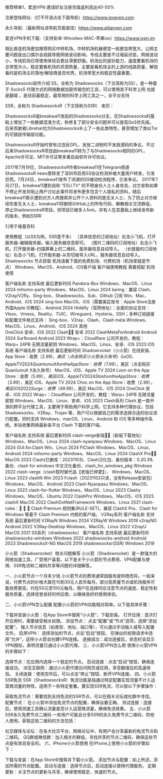 推荐榜单1、爱连VPN 邀请好友注册充值返利高达40-50% 

注册登陆网址:（打不开请点击下面导航）https://www.iovevpn.com

永久导航:（最新网址进导航页面查找）https://www.ailianvpn.com

爱连VPN手机下载:（支持安卓-Winodws-MAC-苹果ios）https://www.ivpn.im

相比直连机场更加推荐购买中转机场。中转机场机器便宜一般更加带宽大，公网主要问题是出口偶尔会绕路导致网络波动影响。专线主要是不过墙延迟低，网络波动小，专线机场日常使用体验会更丝滑更舒服。机场比的是钞能力，速度要看机场的总带宽大小。稳定要看机场的资源质量，主要是看机场主的上游的线路质量，解锁看的是机场主的落地/解锁商是否优秀。机场带宽大和稳定性最重要。

Shadowsocks软件介绍
SS，全称为 Shadowsocks（下文简称为SS），是一种基于 Socks5 代理方式的网络数据加密传输包的工具，可以使用其于科学上网 也就是翻墙 ，是目前最稳定，最常用的科学上网工具之一，全平台支持

SSR，全称为 ShadowsocksR（下文简称为SSR） 来历：

ShadowsocksR是breakwa11发起的Shadowsocks分支，在Shadowsocks的基础上增加了一些数据混淆方式，称修复了部分安全问题并可以提高QoS优先级。后来贡献者Librehat也为Shadowsocks补上了一些此类特性，甚至增加了类似Tor的可插拔传输层功能。

ShadowsocksR开始时曾有过违反GPL、发放二进制时不发放源码的争议，不过后来ShadowsocksR项目由breakwa11转为了与Shadowsocks相同的GPL、Apache许可证、MIT许可证等多重自由软件许可协议。

2017年7月19日，ShadowsocksR作者breakwa11在Telegram频道ShadowsocksR news里转发了深圳市启用SS协议检测并被大量用户转发，引发恐慌。7月24日，breakwa11发布了闭源的SS被动检测程序，引发争议。 2017年7月27日，breakwa11遭到自称 “ESU.TV” 的不明身份人士人身攻击，对方宣称如果不停止开发并阻止用户讨论此事件将发布更多包含个人隐私的资料，随后breakwa11表示遭到对方人肉搜索并公开个人资料的是无关人士，为了防止对方继续伤害无关人士，breakwa11将删除GitHub上的所有代码、解散相关交流群组，停止ShadowsocksR项目。但项目已被多人fork。并有人在其基础上继续发布新的版本，例如SSRR

引用于维基百科

使用教程（以SS为例，SSR差不多）
（具体信息的订阅地址）右击小飞机，打开服务器-编辑服务器，输入服务器信息即可。
（图片二维码的订阅地址）右击小飞机，打开服务器-扫描屏幕上的二维码，服务器信息自动导入。
（长链接的订阅地址）右击小飞机，打开服务器-从剪切板导入URL，服务器信息自动导入。
Shadowsocks 节点获取
机场请看下面的免费机场、付费机场（机场里就是节点）
Windows、MacOS、Android、iOS客户端
客户端使用教程 需要搭配 机场 使用

客户端名称	支持系统	最后更新时间
Pandora-Box	Windows、MacOS、Linux	2024
mihomo-party	Windows、MacOS、Linux	2024
karing：兼容 Clash、V2ray/V2fly、Sing-box、Shadowsocks、Sub、Github 订阅	Win、Mac、Android、iOS	2024
sing-box	MacOS、iOS（需要美区账号：Apple Store注册外国Apple ID教程）、Android	2024
Hiddify（官网地址）：全面的协议支持：Vless、Vmess、Reality、TUIC、Wireguard、Hysteria、SSH；多种订阅链接和配置文件格式支持： Sing-box、V2ray、Clash、Clash meta	Windows、MacOS、Linux、Android、iOS	2024
其他	
OneClick	安卓、iOS	2022
Clash👍🏻	安卓	2022
ClashMetaForAndroid	Android	2024
Surfboard	Android	2023
Wrap+：Cloudflare 公司开发的，教程：Warp+ 24PB 无限流量密钥	Windows、MacOS、Linux、安卓、iOS	2023
iOS系统
客户端名称	支持系统	最后更新时间
Shadowrocket（小火箭）在线安装、App Store：收费（$2.99)，美区（点击购买小火箭永久账号）👍	iOS、Apple TV	2024
Quantumult X on the App Store：收费（$7.99），美区（点击购买Quantumult X永久账号）	MacOS、iOS、Apple TV	2024
Loon on the App Store：收费（$5.99），美区	iOS、Apple TV	2024
Stash on the App Store：收费（$3.99），美区	iOS、Apple TV	2024
Choc on the App Store：收费（$2.99），美区	iOS	2022
Surge：收费（$49.99），美区	MacOS、iOS	2024
OneClick	安卓、iOS	2022
Wrap+：Cloudflare 公司开发的，教程：Warp+ 24PB 无限流量密钥	Windows、MacOS、Linux、安卓、iOS	2023
Clash系列
Clash 是一款开源的跨平台代理工具，主要用于帮助用户科学上网。它支持多种代理协议，包括 Shadowsocks、V2Ray、Trojan 等，用户可以根据自己的需求选择合适的协议进行配置。同时支持 Windows、macOS、Linux、Android 和 iOS 等多种操作系统。本站收集网络最新各平台 Clash 下载的客户端。

客户端名称	支持系统	最后更新时间
clash-verge新版👍🏻（新版下载地址）	Windows、MacOS、Linux	2024
clash-nyanpasu	Windows、MacOS、Linux	2024
GUI.for.Clash	Win、Linux	2024
FlClash	Windows、MacOS、Linux、Android	2024
mihomo-party	Windows、MacOS、Linux	2024
ClashX Pro👍🏻	MacOS	2023
Clash(已删库：20231103)、Clash汉化包、备份版本：0.20.39、备份、clash for windows 中文汉化备份、clash_for_windows_pkg	Windows	2022
clash-verge（clash暂时替代品【老版已停更】）、	Windows、MacOS、Linux	2023
clashN	Win	2023
Fclash（20231102只读，没有Release安装包）	Windows、MacOS、Android	2023
Clash Nyanpasu	Windows、MacOS、Linux	2023
clash-for-flutter	Windows、MacOS、Linux	2023
Clashy	Windows、MacOS、Ubuntu	2022
ClashPro	Windows、MacOS、iOS	2023
clashX	MacOS	2022
ClashDotNetFramework	Windows、Linux	2021
clash-rules：🦄️ 🎃 👻 Clash Premium 规则集(RULE-SET)，兼容 ClashX Pro、Clash for Windows 等基于 Clash Premium 内核的客户端。
V2Ray系列
客户端名称	支持系统	最后更新时间
V2RayN	Windows	2024
V2RayW	Windows	2019
v2rayNG	Android	2022
V2Ray-Desktop	Windows、MacOS、Linux	2022
V2rayU	MacOS	2021
SS系列（shadowsocks）
客户端名称	支持系统	最后更新时间
shadowsocks-windows	Windows	2022
shadowsocks-android	Android	2023
ShadowsocksX-NG	MacOS	2019
shadowsocksr(SSR)	Windows	2019

小火箭（Shadowrocket）相关问题解答
小火箭（Shadowrocket）是一款强大的网络加速工具，广受用户喜爱。以下是关于小火箭的节点费用、VPN配置与使用、SSR免流和二维码共享等问题的详细解答。

一、小火箭节点一个月多少钱
小火箭节点的费用通常因服务提供商而异。一般来说，付费节点的价格大致在10到30元人民币每月。部分高质量节点或机场服务可能收费更高，约在50元至100元每月。用户在选择时应注意节点的速度、稳定性和服务质量，选择信誉良好的供应商，以确保良好的使用体验。

二、小火箭VPN怎么配置
配置小火箭的VPN功能相对简单。以下是具体步骤：

下载并安装小火箭：在App Store中搜索“小火箭”，下载安装。
打开应用：首次打开应用时，需要接受相关权限。
添加节点：
点击“配置”或“节点”选项，选择“添加配置”。
输入节点信息（如类型、地址、端口等），可以通过手动输入或导入配置文件。
启用VPN：
选择添加的节点，点击“启动”按钮。
在弹出的权限请求中选择“允许”，这样小火箭会创建VPN连接。
连接成功：成功连接后，状态栏会显示VPN图标，表明流量已通过小火箭代理。
三、小火箭VPN怎么用
使用小火箭VPN的步骤如下：

选择节点：在应用内选择一个稳定的节点。
启动连接：点击“启动”按钮，确保连接成功。
浏览互联网：通过小火箭代理访问网页或应用，享受翻墙后的高速体验。
关闭连接：使用完毕后，可以点击“停止”按钮，断开VPN连接。
四、小火箭SSR免流
SSR（ShadowsocksR）免流功能是指通过特定配置实现流量不计入运营商流量的特性，适用于一些特定套餐。要实现SSR免流，可以按以下步骤操作：

获取免流节点：需要找到支持免流的SSR节点，可以在相关论坛或社群中寻找。
配置节点：
在小火箭中添加免流节点的配置，确保设置正确。
测试连接：连接后，使用测速工具确认流量是否计入运营商流量，确保免流效果。
五、小火箭SSR永久免费节点二维码
一些用户可能会分享SSR的永久免费节点二维码，供他人使用。获取这些二维码的方法包括：

社交媒体与论坛：在各大社交平台、网络论坛中，有用户会分享最新的免流节点和二维码。
QQ群或微信群：加入相关的群组，寻找共享的节点二维码，确保这些节点是有效且安全的。
六、iPhone小火箭使用
在iPhone上使用小火箭的步骤如下：

下载与安装：在App Store中搜索并下载小火箭。
添加节点与配置：如上所述，添加所需的节点配置。
启动与连接：选择节点后，启动连接以使用代理服务。
定期更新：关注节点的更新与共享，确保使用稳定、快速的节点。
